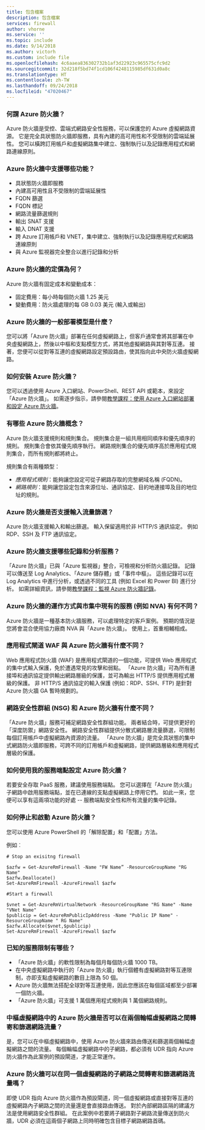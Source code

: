 ```yaml
---
title: 包含檔案
description: 包含檔案
services: firewall
author: vhorne
ms.service: ''
ms.topic: include
ms.date: 9/14/2018
ms.author: victorh
ms.custom: include file
ms.openlocfilehash: 4c6aaea836302732b1af3d22923c965575cfc9d2
ms.sourcegitcommit: 32d218f5bd74f1cd106f4248115985df631d0a8c
ms.translationtype: HT
ms.contentlocale: zh-TW
ms.lasthandoff: 09/24/2018
ms.locfileid: "47020467"
---
```

### <a name="what-is-azure-firewall"></a>何謂 Azure 防火牆？

Azure 防火牆是受控、雲端式網路安全性服務，可以保護您的 Azure 虛擬網路資源。 它是完全具狀態防火牆即服務，具有內建的高可用性和不受限制的雲端延展性。 您可以橫跨訂用帳戶和虛擬網路集中建立、強制執行以及記錄應用程式和網路連線原則。

### <a name="what-capabilities-are-supported-in-azure-firewall"></a>Azure 防火牆中支援哪些功能？  

* 具狀態防火牆即服務
* 內建高可用性且不受限制的雲端延展性
* FQDN 篩選
* FQDN 標記
* 網路流量篩選規則
* 輸出 SNAT 支援
* 輸入 DNAT 支援
* 跨 Azure 訂用帳戶和 VNET，集中建立、強制執行以及記錄應用程式和網路連線原則
* 與 Azure 監視器完全整合以進行記錄和分析 

### <a name="what-is-the-pricing-for-azure-firewall"></a>Azure 防火牆的定價為何？

Azure 防火牆有固定成本和變動成本：

* 固定費用：每小時每個防火牆 1.25 美元
* 變動費用：防火牆處理的每 GB 0.03 美元 (輸入或輸出)

### <a name="what-is-the-typical-deployment-model-for-azure-firewall"></a>Azure 防火牆的一般部署模型是什麼？

您可以將「Azure 防火牆」部署在任何虛擬網路上，但客戶通常會將其部署在中央虛擬網路上，然後以中樞和支點模型方式，將其他虛擬網路與其對等互連。 接著，您便可以從對等互連的虛擬網路設定預設路由，使其指向此中央防火牆虛擬網路。

### <a name="how-can-i-install-the-azure-firewall"></a>如何安裝 Azure 防火牆？

您可以透過使用 Azure 入口網站、PowerShell、REST API 或範本，來設定「Azure 防火牆」。 如需逐步指示，請參閱[教學課程：使用 Azure 入口網站部署和設定 Azure 防火牆](../articles/firewall/tutorial-firewall-deploy-portal.md)。

### <a name="what-are-some-azure-firewall-concepts"></a>有哪些 Azure 防火牆概念？

Azure 防火牆支援規則和規則集合。 規則集合是一組共用相同順序和優先順序的規則。 規則集合會依其優先順序執行。 網路規則集合的優先順序高於應用程式規則集合，而所有規則都將終止。

規則集合有兩種類型：

* *應用程式規則*：能夠讓您設定可從子網路存取的完整網域名稱 (FQDN)。 
* *網路規則*：能夠讓您設定包含來源位址、通訊協定、目的地連接埠及目的地位址的規則。 

### <a name="does-azure-firewall-support-inbound-traffic-filtering"></a>Azure 防火牆是否支援輸入流量篩選？

Azure 防火牆支援輸入和輸出篩選。 輸入保留適用於非 HTTP/S 通訊協定。 例如 RDP、SSH 及 FTP 通訊協定。
 
### <a name="which-logging-and-analytics-services-are-supported-by-the-azure-firewall"></a>Azure 防火牆支援哪些記錄和分析服務？

「Azure 防火牆」已與「Azure 監視器」整合，可檢視和分析防火牆記錄。 記錄可以傳送至 Log Analytics、「Azure 儲存體」或「事件中樞」。 這些記錄可以在 Log Analytics 中進行分析，或透過不同的工具 (例如 Excel 和 Power BI) 進行分析。 如需詳細資訊，請參閱[教學課程：監視 Azure 防火牆記錄](../articles/firewall/tutorial-diagnostics.md)。

### <a name="how-does-azure-firewall-work-differently-from-existing-services-such-as-nvas-in-the-marketplace"></a>Azure 防火牆的運作方式與市集中現有的服務 (例如 NVA) 有何不同？

Azure 防火牆是一種基本防火牆服務，可以處理特定的客戶案例。 預期的情況是您將會混合使用協力廠商 NVA 與「Azure 防火牆」。 使用上，首重相輔相成。
 
### <a name="what-is-the-difference-between-application-gateway-waf-and-azure-firewall"></a>應用程式閘道 WAF 與 Azure 防火牆有什麼不同？

Web 應用程式防火牆 (WAF) 是應用程式閘道的一個功能，可提供 Web 應用程式的集中式輸入保護，免於遭遇常見的攻擊和弱點。 「Azure 防火牆」可為所有連接埠和通訊協定提供輸出網路層級的保護，並可為輸出 HTTP/S 提供應用程式層級的保護。 非 HTTP/S 通訊協定的輸入保護 (例如：RDP、SSH、FTP) 是針對 Azure 防火牆 GA 暫時規劃的。

### <a name="what-is-the-difference-between-network-security-groups-nsgs-and-azure-firewall"></a>網路安全性群組 (NSG) 和 Azure 防火牆有什麼不同？

「Azure 防火牆」服務可補足網路安全性群組功能。 兩者結合時，可提供更好的「深度防禦」網路安全性。 網路安全性群組提供分散式網路層流量篩選，可限制每個訂用帳戶中虛擬網路內資源的流量。 「Azure 防火牆」是完全具狀態的集中式網路防火牆即服務，可跨不同的訂用帳戶和虛擬網路，提供網路層級和應用程式層級的保護。 

### <a name="how-do-i-set-up-azure-firewall-with-my-service-endpoints"></a>如何使用我的服務端點設定 Azure 防火牆？

若要安全存取 PaaS 服務，建議使用服務端點。 您可以選擇在「Azure 防火牆」子網路中啟用服務端點，並在已連線的支點虛擬網路上停用它們。 如此一來，您便可以享有這兩項功能的好處 -- 服務端點安全性和所有流量的集中記錄。

### <a name="how-can-i-stop-and-start-azure-firewall"></a>如何停止和啟動 Azure 防火牆？

您可以使用 Azure PowerShell 的「解除配置」和「配置」方法。

例如︰

```azurepowershell
# Stop an exisitng firewall

$azfw = Get-AzureRmFirewall -Name "FW Name” -ResourceGroupName "RG Name"
$azfw.Deallocate()
Set-AzureRmFirewall -AzureFirewall $azfw
```

```azurepowershell
#Start a firewall

$vnet = Get-AzureRmVirtualNetwork -ResourceGroupName "RG Name" -Name "VNet Name"
$publicip = Get-AzureRmPublicIpAddress -Name "Public IP Name" -ResourceGroupName " RG Name"
$azfw.Allocate($vnet,$publicip)
Set-AzureRmFirewall -AzureFirewall $azfw
```

### <a name="what-are-the-known-service-limits"></a>已知的服務限制有哪些？

* 「Azure 防火牆」的軟性限制為每個月每個防火牆 1000 TB。 
* 在中央虛擬網路中執行的「Azure 防火牆」執行個體有虛擬網路對等互連限制，亦即支點虛擬網路的數目上限為 50 個。  
* Azure 防火牆無法搭配全球對等互連使用，因此您應該在每個區域都至少部署一個防火牆。
* 「Azure 防火牆」可支援 1 萬個應用程式規則與 1 萬個網路規則。

### <a name="can-azure-firewall-in-a-hub-virtual-network-forward-and-filter-network-traffic-between-two-spoke-virtual-networks"></a>中樞虛擬網路中的 Azure 防火牆是否可以在兩個輪幅虛擬網路之間轉寄和篩選網路流量？

是，您可以在中樞虛擬網路中，使用 Azure 防火牆來路由傳送和篩選兩個輪幅虛擬網路之間的流量。 每個輪幅虛擬網路中的子網路，都必須有 UDR 指向 Azure 防火牆作為此案例的預設閘道，才能正常運作。

### <a name="can-azure-firewall-forward-and-filter-network-traffic-between-subnets-in-the-same-virtual-network"></a>Azure 防火牆可以在同一個虛擬網路的子網路之間轉寄和篩選網路流量嗎？

即使 UDR 指向 Azure 防火牆作為預設閘道，同一個虛擬網路或直接對等互連的虛擬網路內子網路之間的流量還是會直接路由傳送。 對於內部網路區隔的建議方法是使用網路安全性群組。 在此案例中若要將子網路對子網路流量傳送到防火牆，UDR 必須在這兩個子網路上同時明確包含目標子網路網路首碼。
